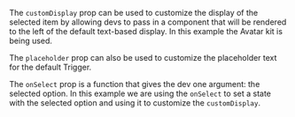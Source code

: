 The `customDisplay` prop can be used to customize the display of the selected item by allowing devs to pass in a component that will be rendered to the left of the default text-based display. In this example the Avatar kit is being used.

The `placeholder` prop can also be used to customize the placeholder text for the default Trigger. 

The `onSelect` prop is a function that gives the dev one argument: the selected option. In this example we are using the `onSelect` to set a state with the selected option and using it to customize the `customDisplay`.